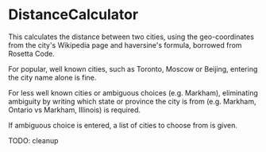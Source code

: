 # DistanceCalculator
This calculates the distance between two cities, using the geo-coordinates from the city's Wikipedia page and haversine's formula, borrowed from Rosetta Code.

For popular, well known cities, such as Toronto, Moscow or Beijing, entering the city name alone is fine.

For less well known cities or ambiguous choices (e.g. Markham), eliminating ambiguity by writing which state or province the city is from (e.g. Markham, Ontario vs Markham, Illinois) is required.

If ambiguous choice is entered, a list of cities to choose from is given.

TODO: cleanup
